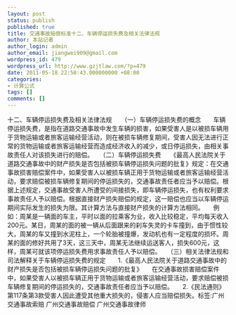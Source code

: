 ```yaml
---
layout: post
status: publish
published: true
title: 交通事故赔偿标准十二、车辆停运损失费及相关法律法规
author: 本站记者
author_login: admin
author_email: jiangwei909@gmail.com
wordpress_id: 479
wordpress_url: http://www.gzjtlaw.com/?p=479
date: 2011-05-18 22:50:43.000000000 +08:00
categories:
- 计算公式
tags: []
comments: []
---
```

十二、车辆停运损失费及相关法律法规　　（一）车辆停运损失费的概念　　车辆停运损失费，是指在道路交通事故中发生车辆的损害，如果受害人是以被损车辆用于货物运输或者旅客运输经营活动，则在被损车辆修复期间，受害人因无法进行正常的货物运输或者旅客运输经营而造成经济收入的减少，或日停运损失，由相关事故责任人对该损失进行的赔偿。　　（二）车辆停运损失费　　《最高人民法院关于道路交通事故中的财产损失是否包括被损车辆停运损失问题的批复》规定：在交通事故损害赔偿案件中，如果受害人以被损车辆正用于货物运输或者旅客运输经营活动，要求赔偿被损车辆修复期间的停运损失的，交通事故责任者应当予以赔偿。根据上述规定，交通事故受害人所遭受的间接损失，即车辆停运损失，也有权利要求事故责任人予以赔偿。根据直接财产损失赔偿的规定，这一赔偿也应当以车辆停运期间实际发生的损失为限。其计算方法与直接财产损失的计算方法相同。　　例如：周某是一辆面的车主，平时以面的拉乘客为业，收入比较稳定，平均每天收入200元。某日，周某的面的被一辆从后面跟来的刹车失灵的卡车撞到，由于惯性较大，周某的车又撞到水泥柱上，一个轮胎被撞爆，发动机也有一定程度的损坏。周某的面的修好共用了3天，这三天中，周某无法继续运送客人，损失600元，这样，周某可就该项停运损失费用求事故责任人予以赔偿。　　（三）相关法律法规和司法解释关于车辆停运损失费的规定　　1.《最高人民法院关于道路交通事故中的财产损失是否包括被损车辆停运损失问题的批复》　　在交通事故损害赔偿案件中，如果受害人以被损车辆正用于货物运输或者旅客运输经营活动，要求赔偿被损车辆修复期间的停运损失的，交通事故责任者应当予以赔偿。　　2.《民法通则》　　第117条第3款受害人因此遭受其他重大损失的，侵害人应当赔偿损失。标签:广州交通事故索赔 广州交通事故赔偿 广州交通事故律师
